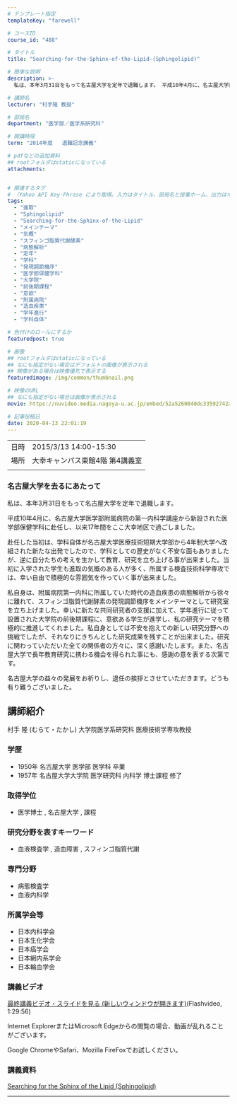 ```yaml
---
# テンプレート指定
templateKey: "farewell"

# コースID
course_id: "488"

# タイトル
title: "Searching-for-the-Sphinx-of-the-Lipid-(Sphingolipid)"

# 簡単な説明
description: >-
  私は、本年3月31日をもって名古屋大学を定年で退職します。 平成10年4月に、名古屋大学医学部附属病院の第一内科学講座から新設された医学部保健学科に赴任し、以来17年間をここ大幸地区で過ごしました。 赴任した当初は、学科自体が名古屋大学医療技術短期大学部から4年制大学へ改組された新たな出発でしたので、学科としての歴史がなく不安な面もありましたが、逆に自分たちの考えを生かして教育、研究を ....

# 講師名
lecturer: "村手隆 教授"

# 部局名
department: "医学部／医学系研究科"

# 開講時限
term: "2014年度	退職記念講義"

# pdfなどの追加資料
## rootフォルダはstaticになっている
attachments:


# 関連するタグ
# （Yahoo API Key-Phrase により取得。入力はタイトル、部局名と授業ホーム、出力はキーフレーズ（tags））
tags:
  - "進取"
  - "Sphingolipid"
  - "Searching-for-the-Sphinx-of-the-Lipid"
  - "メインテーマ"
  - "気概"
  - "スフィンゴ脂質代謝酵素"
  - "病態解析"
  - "定年"
  - "学科"
  - "発現調節機序"
  - "医学部保健学科"
  - "大学院"
  - "前後期課程"
  - "意欲"
  - "附属病院"
  - "造血疾患"
  - "学年進行"
  - "学科自体"

# 色付けのロールにするか
featuredpost: true

# 画像
## rootフォルダはstaticになっている
## なにも指定がない場合はデフォルトの画像が表示される
## 映像がある場合は映像優先で表示する
featuredimage: /img/common/thumbnail.png

# 映像のURL
## なにも指定がない場合は画像が表示される
movie: https://nuvideo.media.nagoya-u.ac.jp/embed/52a5260040dc33592742ac357ad3fd81623b9b86

# 記事投稿日
date: 2020-04-13 22:01:19
---
```


|   |   |
|---|---|
| 日時 | 2015/3/13  14:00-15:30 |
| 場所 | 大幸キャンパス東館4階 第4講義室 |
|   |   |


### 名古屋大学を去るにあたって

私は、本年3月31日をもって名古屋大学を定年で退職します。 

平成10年4月に、名古屋大学医学部附属病院の第一内科学講座から新設された医学部保健学科に赴任し、以来17年間をここ大幸地区で過ごしました。 

赴任した当初は、学科自体が名古屋大学医療技術短期大学部から4年制大学へ改組された新たな出発でしたので、学科としての歴史がなく不安な面もありましたが、逆に自分たちの考えを生かして教育、研究を立ち上げる事が出来ました。当初に入学された学生も進取の気概のある人が多く、所属する検査技術科学専攻では、幸い自由で積極的な雰囲気を作っていく事が出来ました。 

私自身は、附属病院第一内科に所属していた時代の造血疾患の病態解析から徐々に離れて、スフィンゴ脂質代謝酵素の発現調節機序をメインテーマとして研究室を立ち上げました。幸いに新たな共同研究者の支援に加えて、学年進行に従って設置された大学院の前後期課程に、意欲ある学生が進学し、私の研究テーマを積極的に推進してくれました。私自身としては不安を抱えての新しい研究分野への挑戦でしたが、それなりにきちんとした研究成果を残すことが出来ました。研究に関わっていただいた全ての関係者の方々に、深く感謝いたします。また、名古屋大学で長年教育研究に携わる機会を得られた事にも、感謝の意を表する次第です。 

名古屋大学の益々の発展をお祈りし、退任の挨拶とさせていただきます。どうも有り難うございました。


## 講師紹介

村手 隆 (むらて・たかし) 大学院医学系研究科 医療技術学専攻教授 

### 学歴

  * 1950年 名古屋大学 医学部 医学科 卒業
  * 1957年 名古屋大学大学院 医学研究科 内科学 博士課程 修了 

### 取得学位

  * 医学博士 , 名古屋大学 , 課程

### 研究分野を表すキーワード

  * 血液検査学 , 造血障害 , スフィンゴ脂質代謝 

### 専門分野

  * 病態検査学 
  * 血液内科学 

### 所属学会等

  * 日本内科学会 
  * 日本生化学会
  * 日本癌学会
  * 日本網内系学会
  * 日本輪血学会


### 講義ビデオ

[最終講義ビデオ・スライドを見る (新しいウィンドウが開きます)](https://nuvideo.media.nagoya-u.ac.jp/embed/52a5260040dc33592742ac357ad3fd81623b9b86)(Flashvideo, 1:29:56)  


Internet ExplorerまたはMicrosoft Edgeからの閲覧の場合、動画が乱れることがございます。

Google ChromeやSafari、Mozilla FireFoxでお試しください。 

### 講義資料

[Searching for the Sphinx of the Lipid (Sphingolipid)](https://ocw.nagoya-u.jp/files/488/lecture.pdf) 


-----